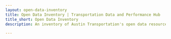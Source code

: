 ```yaml
---
layout: open-data-inventory
title: Open Data Inventory | Transportation Data and Performance Hub 
title_short: Open Data Inventory
description: An inventory of Austin Transportation's open data resources. This page includes links to datasets on the City of Austin's Open Data Portal, where transportation data can be downloaded in CSV, JSON, GeoJSON, etc.

---
```

